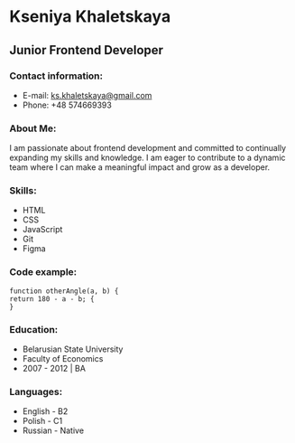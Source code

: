 # Kseniya Khaletskaya

## Junior Frontend Developer

### Contact information:

- E-mail: ks.khaletskaya@gmail.com
- Phone: +48 574669393

### About Me:

I am passionate about frontend development and committed to continually expanding my skills and knowledge. I am eager to contribute to a dynamic team where I can make a meaningful impact and grow as a developer.

### Skills:

- HTML
- CSS
- JavaScript
- Git
- Figma

### Code example:

```
function otherAngle(a, b) {
return 180 - a - b; {
}
```

### Education:

- Belarusian State University
- Faculty of Economics
- 2007 - 2012 | BA

### Languages:

- English - B2
- Polish - C1
- Russian - Native